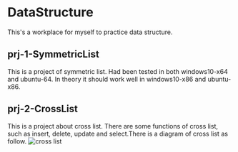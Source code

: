 # DataStructure
This's a workplace for myself to practice data structure.

## prj-1-SymmetricList
This is a project of symmetric list. Had been tested in both windows10-x64 and ubuntu-64. In theory it should work well in windows10-x86 and ubuntu-x86.

## prj-2-CrossList  
This is a project about cross list. There are some functions of cross list, such as insert, delete, update and select.There is a diagram of cross list as follow.
![cross list](https://github.com/TimeIsMe/DataStructure/prj-2-CrossList/CrossList.png)

